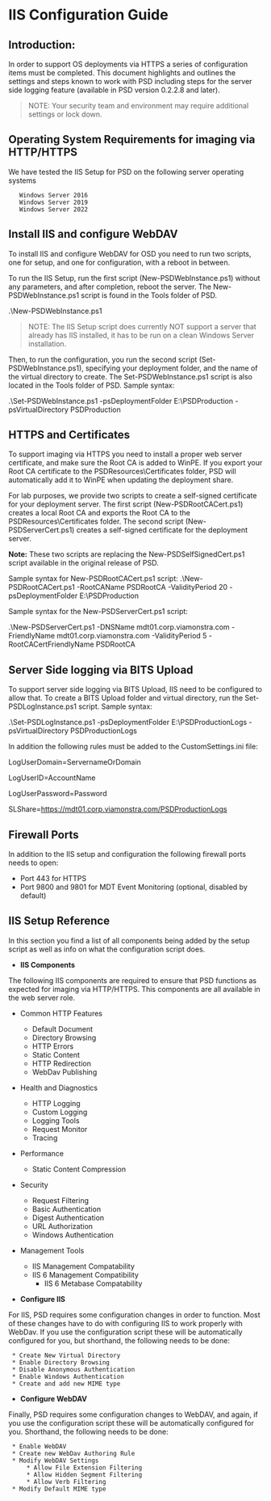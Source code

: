 # IIS Configuration Guide

## Introduction: 
In order to support OS deployments via HTTPS a series of configuration items must be completed. This document highlights and outlines the settings and steps known to work with PSD including steps for the server side logging feature (available in PSD version 0.2.2.8 and later).

> NOTE: Your security team and environment may require additional settings or lock down.

## Operating System Requirements for imaging via HTTP/HTTPS
We have tested the IIS Setup for PSD on the following server operating systems

       Windows Server 2016
       Windows Server 2019
       Windows Server 2022

## Install IIS and configure WebDAV
To install IIS and configure WebDAV for OSD you need to run two scripts, one for setup, and one for configuration, with a reboot in between.

To run the IIS Setup, run the first script (New-PSDWebInstance.ps1) without any parameters, and after completion, reboot the server. The New-PSDWebInstance.ps1 script is found in the Tools folder of PSD.

.\New-PSDWebInstance.ps1

> NOTE: The IIS Setup script does currently NOT support a server that already has IIS installed, it has to be run on a clean Windows Server installation.

Then, to run the configuration, you run the second script (Set-PSDWebInstance.ps1), specifying your deployment folder, and the name of the virtual directory to create. The Set-PSDWebInstance.ps1 script is also located in the Tools folder of PSD. Sample syntax:

.\Set-PSDWebInstance.ps1 -psDeploymentFolder E:\PSDProduction -psVirtualDirectory PSDProduction 

## HTTPS and Certificates
To support imaging via HTTPS you need to install a proper web server certificate, and make sure the Root CA is added to WinPE. If you export your Root CA certificate to the PSDResources\Certificates folder, PSD will automatically add it to WinPE when updating the deployment share.

For lab purposes, we provide two scripts to create a self-signed certificate for your deployment server. The first script (New-PSDRootCACert.ps1) creates a local Root CA and exports the Root CA to the PSDResources\Certificates folder. The second script (New-PSDServerCert.ps1) creates a self-signed certificate for the deployment server. 

**Note:** These two scripts are replacing the New-PSDSelfSignedCert.ps1 script available in the original release of PSD.

Sample syntax for New-PSDRootCACert.ps1 script:
.\New-PSDRootCACert.ps1 -RootCAName PSDRootCA -ValidityPeriod 20 -psDeploymentFolder E:\PSDProduction

Sample syntax for the New-PSDServerCert.ps1 script:

.\New-PSDServerCert.ps1 -DNSName mdt01.corp.viamonstra.com -FriendlyName mdt01.corp.viamonstra.com -ValidityPeriod 5 -RootCACertFriendlyName PSDRootCA

## Server Side logging via BITS Upload
To support server side logging via BITS Upload, IIS need to be configured to allow that. To create a BITS Upload folder and virtual directory, run the Set-PSDLogInstance.ps1 script. Sample syntax:

.\Set-PSDLogInstance.ps1 -psDeploymentFolder E:\PSDProductionLogs -psVirtualDirectory PSDProductionLogs

In addition the following rules must be added to the CustomSettings.ini file:

LogUserDomain=ServernameOrDomain

LogUserID=AccountName

LogUserPassword=Password

SLShare=https://mdt01.corp.viamonstra.com/PSDProductionLogs

## Firewall Ports
In addition to the IIS setup and configuration the following firewall ports needs to open: 

* Port 443 for HTTPS
* Port 9800 and 9801 for MDT Event Monitoring (optional, disabled by default)

## IIS Setup Reference 
In this section you find a list of all components being added by the setup script as well as info on what the configuration script does.

* **IIS Components**

The following IIS components are required to ensure that PSD functions as expected for imaging via HTTP/HTTPS. This components are all available in the web server role.

* Common HTTP Features

     * Default Document
     * Directory Browsing
     * HTTP Errors
     * Static Content
     * HTTP Redirection
     * WebDav Publishing

* Health and Diagnostics

     * HTTP Logging
     * Custom Logging
     * Logging Tools
     * Request Monitor
     * Tracing
     
* Performance

     * Static Content Compression

* Security 

     * Request Filtering
     * Basic Authentication
     * Digest Authentication
     * URL Authorization
     * Windows Authentication
     
* Management Tools
     * IIS Management Compatability 
     * IIS 6 Management Compatibility
          * IIS 6 Metabase Compatability



* **Configure IIS**

 For IIS, PSD requires some configuration changes in order to function. Most of these changes have to do with configuring IIS to work properly with WebDav. If you use the configuration script these will be automatically configured for you, but shorthand, the following needs to be done:

     * Create New Virtual Directory
     * Enable Directory Browsing
     * Disable Anonymous Authentication
     * Enable Windows Authentication
     * Create and add new MIME type 
     
* **Configure WebDAV**

Finally, PSD requires some configuration changes to WebDAV, and again, if you use the configuration script these will be automatically configured for you. Shorthand, the following needs to be done:

     * Enable WebDAV
     * Create new WebDav Authoring Rule
     * Modify WebDAV Settings
         * Allow File Extension Filtering
         * Allow Hidden Segment Filtering
         * Allow Verb Filtering
     * Modify Default MIME type

